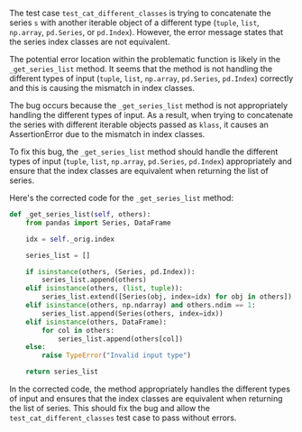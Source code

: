 The test case `test_cat_different_classes` is trying to concatenate the series `s` with another iterable object of a different type (`tuple`, `list`, `np.array`, `pd.Series`, or `pd.Index`). However, the error message states that the series index classes are not equivalent.

The potential error location within the problematic function is likely in the `_get_series_list` method. It seems that the method is not handling the different types of input (`tuple`, `list`, `np.array`, `pd.Series`, `pd.Index`) correctly and this is causing the mismatch in index classes.

The bug occurs because the `_get_series_list` method is not appropriately handling the different types of input. As a result, when trying to concatenate the series with different iterable objects passed as `klass`, it causes an AssertionError due to the mismatch in index classes.

To fix this bug, the `_get_series_list` method should handle the different types of input (`tuple`, `list`, `np.array`, `pd.Series`, `pd.Index`) appropriately and ensure that the index classes are equivalent when returning the list of series.

Here's the corrected code for the `_get_series_list` method:

```python
def _get_series_list(self, others):
    from pandas import Series, DataFrame

    idx = self._orig.index

    series_list = []

    if isinstance(others, (Series, pd.Index)):
        series_list.append(others)
    elif isinstance(others, (list, tuple)):
        series_list.extend([Series(obj, index=idx) for obj in others])
    elif isinstance(others, np.ndarray) and others.ndim == 1:
        series_list.append(Series(others, index=idx))
    elif isinstance(others, DataFrame):
        for col in others:
            series_list.append(others[col])
    else:
        raise TypeError("Invalid input type")

    return series_list
```

In the corrected code, the method appropriately handles the different types of input and ensures that the index classes are equivalent when returning the list of series. This should fix the bug and allow the `test_cat_different_classes` test case to pass without errors.